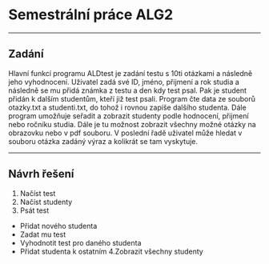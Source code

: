 # Semestrální práce ALG2 #
- - - -
## Zadání ##
Hlavní funkcí programu ALDtest je zadání testu s 10ti otázkami a následně jeho vyhodnocení. Uživatel zadá své ID, jméno, přijmení a rok studia a následně se mu přidá známka z testu a den kdy test psal. Pak je student přidán k dalším studentům, kteří již test psali. Program čte data ze souborů otazky.txt a studenti.txt, do tohož i rovnou zapíše dalšího studenta. Dále program umožňuje seřadit a zobrazit studenty podle hodnocení, přijmení nebo ročníku studia. Dále je tu možnost zobrazit všechny možné otázky na obrazovku nebo v pdf souboru. V poslední řadě uživatel může hledat v souboru otázka zadáný výraz a kolikrát se tam vyskytuje. 

- - - -
## Návrh řešení ##
1. Načíst test
2. Načíst studenty
3. Psát test
  * Přidat nového studenta
  * Zadat mu test
  * Vyhodnotit test pro daného studenta
  * Přidat studenta k ostatním
4.Zobrazit všechny studenty


